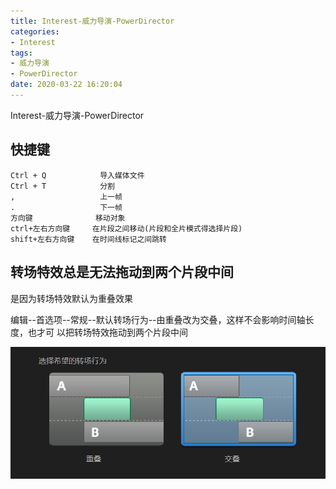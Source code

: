 ```yaml
---
title: Interest-威力导演-PowerDirector
categories:
- Interest
tags:
- 威力导演
- PowerDirector
date: 2020-03-22 16:20:04
---
```


Interest-威力导演-PowerDirector

<!--more-->

## 快捷键 

    Ctrl + Q            导入媒体文件
    Ctrl + T            分割
    ,                   上一帧
    .                   下一帧
    方向键              移动对象
    ctrl+左右方向键     在片段之间移动(片段和全片模式得选择片段)
    shift+左右方向键    在时间线标记之间跳转

## 转场特效总是无法拖动到两个片段中间

是因为转场特效默认为重叠效果

编辑--首选项--常规--默认转场行为--由重叠改为交叠，这样不会影响时间轴长度，也才可
以把转场特效拖动到两个片段中间

![重叠改为交叠](../images/Snipaste_2020-03-22_17-03-30.png "")
